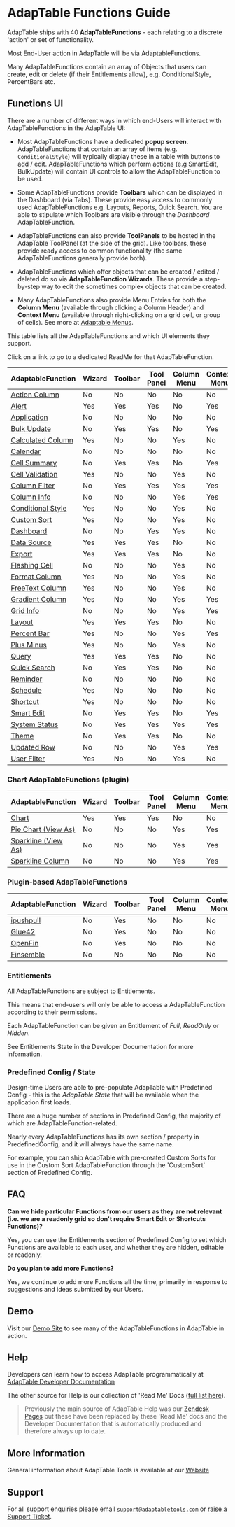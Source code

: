 # AdapTable Functions Guide

AdapTable ships with 40 **AdapTableFunctions** - each relating to a discrete 'action' or set of functionality.

Most End-User action in AdapTable will be via AdaptableFunctions.

Many AdapTableFunctions contain an array of Objects that users can create, edit or delete (if their Entitlements allow), e.g. ConditionalStyle, PercentBars etc.

## Functions UI

There are a number of different ways in which end-Users will interact with AdapTableFunctions in the AdapTable UI:

- Most AdapTableFunctions have a dedicated **popup screen**.  AdapTableFunctions that contain an array of items (e.g. `ConditionalStyle`) will typically display these in a table with buttons to add / edit.  AdapTableFunctions which perform actions (e.g SmartEdit, BulkUpdate) will contain UI controls to allow the AdapTableFunction to be used.

- Some AdapTableFunctions provide **Toolbars** which can be displayed in the Dashboard (via Tabs).  These provide easy access to commonly used AdapTableFunctions e.g. Layouts, Reports, Quick Search.  You are able to stipulate which Toolbars are visible through the *Dashboard* AdapTableFunction.

- AdapTableFunctions can also provide **ToolPanels** to be hosted in the AdapTable ToolPanel (at the side of the grid). Like toolbars, these provide ready access to common functionality (the same AdapTableFunctions generally provide both).

- AdapTableFunctions which offer objects that can be created / edited / deleted do so via **AdapTableFunction Wizards**.  These provide a step-by-step way to edit the sometimes complex objects that can be created.

- Many AdapTableFunctions also provide Menu Entries for both the **Column Menu** (available through clicking a Column Header) and **Context Menu** (available through right-clicking on a grid cell, or group of cells). See more at [Adaptable Menus](adaptable-menus-guide.md).

This table lists all the AdapTableFunctions and which UI elements they support.

Click on a link to go to a dedicated ReadMe for that AdapTableFunction.

| AdaptableFunction                                                | Wizard | Toolbar | Tool Panel | Column Menu | Context Menu |
| --------  	                                                   | ------ | ------- | ---------  | ----------- | ------------ |
| [Action Column](../functions/action-column-function.md)          | No     | No      | No         | No          | No           |
| [Alert](../functions/alert-function.md)                          | Yes    | Yes     | Yes        | No          | Yes          |
| [Application](../functions/application-function.md)              | No     | No      | No         | No          | No           |
| [Bulk Update](../functions/bulk-update-function.md)              | No     | Yes     | Yes        | No          | Yes          |
| [Calculated Column](../functions/calculated-column-function.md)  | Yes    | No      | No         | Yes         | No           |
| [Calendar](../functions/calendar-function.md)                    | No     | No      | No         | No          | No           |
| [Cell Summary](../functions/cell-summary-function.md)            | No     | Yes     | Yes        | No          | Yes          |
| [Cell Validation](../functions/cell-validation-function.md)      | Yes    | No      | No         | Yes         | No           |
| [Column Filter](../functions/column-filter-function.md)          | No     | Yes     | Yes        | Yes         | Yes          |
| [Column Info](../functions/column-info-function.md)              | No     | No      | No         | Yes         | Yes          |
| [Conditional Style](../functions/conditional-style-function.md)  | Yes    | No      | No         | Yes         | No           |
| [Custom Sort](../functions/custom-sort-function.md)              | Yes    | No      | No         | Yes         | No           |
| [Dashboard](../functions/dashboard-function.md)                  | No     | No      | Yes        | Yes         | No           |
| [Data Source](../functions/data-source-function.md)              | Yes    | Yes     | Yes        | No          | No           |
| [Export](../functions/export-function.md)                        | Yes    | Yes     | Yes        | No          | No           |
| [Flashing Cell](../functions/flashing-cell-function.md)          | No     | No      | No         | Yes         | No           |
| [Format Column](../functions/format-column-function.md)          | Yes    | No      | No         | Yes         | No           |
| [FreeText Column](../functions/freetext-column-function.md)     | Yes    | No      | No         | Yes         | No           |
| [Gradient Column](../functions/gradient-column-function.md)      | Yes    | No      | No         | Yes         | Yes          |
| [Grid Info](../functions/grid-info-function.md)                  | No     | No      | No         | Yes         | Yes          |
| [Layout](../functions/layout-function.md)                        | Yes    | Yes     | Yes        | No          | No           |
| [Percent Bar](../functions/percent-bar-function.md)             | Yes    | No      | No         | Yes         | Yes          |
| [Plus Minus](../functions/plus-minus-function.md)                | Yes    | No      | No         | Yes         | No           |
| [Query](../functions/query-function.md)                          | Yes    | Yes     | Yes        | No          | No           |
| [Quick Search](../functions/quick-search-function.md)            | No     | Yes     | Yes        | No          | No           |
| [Reminder](../functions/reminder-function.md)                    | No     | No      | No         | No          | No           |
| [Schedule](../functions/schedule-function.md)                    | Yes    | No      | No         | No          | No           |
| [Shortcut](../functions/shortcut-function.md)                    | Yes    | No      | No         | No          | No           |
| [Smart Edit](../functions/smart-edit-function.md)                | No     | Yes     | Yes        | No          | Yes          |
| [System Status](../functions/system-status-function.md)          | No     | Yes     | Yes        | Yes         | Yes          |
| [Theme](../functions/theme-function.md)                          | No     | Yes     | Yes        | No          | No           |
| [Updated Row](../functions/updated-row-function.md)              | No     | No      | No         | Yes         | Yes          |
| [User Filter](../functions/user-filter-function.md)              | Yes    | No      | No         | Yes         | No           |

### Chart AdapTableFunctions (plugin)

| AdaptableFunction                                                    | Wizard | Toolbar | Tool Panel | Column Menu | Context Menu |
| -------------------------------------------------------------------- | ------ | ------- | ---------- | ----------- | ------------ |
| [Chart](../functions/charts/charts-function.md)                      | Yes    | Yes     | Yes        | No          | No           |
| [Pie Chart (View As)](../functions/charts/piechart-function.md)      | No     | No      | No         | Yes         | Yes          |
| [Sparkline (View As)](../functions/charts/sparkline-function.md)     | No     | No      | No         | Yes         | Yes          |
| [Sparkline Column](../functions/charts/sparkline-column-function.md) | No     | No      | No         | Yes         | Yes          |

### Plugin-based AdapTableFunctions 

| AdaptableFunction                                                                                         | Wizard | Toolbar | Tool Panel | Column Menu | Context Menu |
| --------------------------------------------------------------------------------------------------------- | ------ | ------- | ---------- | ----------- | ------------ |
| [ipushpull](https://github.com/AdaptableTools/adaptable/blob/master/packages/plugins/ipushpull/README.md) | No     | Yes     | No         | No          | No           |
| [Glue42](https://github.com/AdaptableTools/adaptable/blob/master/packages/plugins/glue42/README.md)       | No     | Yes     | No         | No          | No           |
| [OpenFin](https://github.com/AdaptableTools/adaptable/blob/master/packages/plugins/openfin/README.md)     | No     | Yes     | No         | No          | No           |
| [Finsemble](https://github.com/AdaptableTools/adaptable/blob/master/packages/plugins/finsemble/README.md) | No     | No      | No         | No          | No           |

### Entitlements

All AdapTableFunctions are subject to Entitlements.  

This means that end-users will only be able to access a AdapTableFunction according to their permissions.

Each AdapTableFunction can be given an Entitlement of *Full*, *ReadOnly* or *Hidden*. 

See Entitlements State in the Developer Documentation for more information.

### Predefined Config / State

Design-time Users are able to pre-populate AdapTable with Predefined Config - this is the *AdapTable State* that will be available when the application first loads.

There are a huge number of sections in Predefined Config, the majority of which are AdapTableFunction-related.

Nearly every AdapTableFunctions has its own section / property in PredefinedConfig, and it will always have the same name.  

For example, you can ship AdapTable with pre-created Custom Sorts for use in the Custom Sort AdapTableFunction through the 'CustomSort' section of Predefined Config.

## FAQ

**Can we hide particular Functions from our users as they are not relevant (i.e. we are a readonly grid so don't require Smart Edit or Shortcuts Functions)?**

Yes, you can use the Entitlements section of Predefined Config to set which Functions are available to each user, and whether they are hidden, editable or readonly.

**Do you plan to add more Functions?**

Yes, we continue to add more Functions all the time, primarily in response to suggestions and ideas submitted by our Users.

## Demo

Visit our [Demo Site](https://demo.adaptabletools.com) to see many of the AdapTableFunctions in AdapTable in action.

## Help

Developers can learn how to access AdapTable programmatically at [AdapTable Developer Documentation](https://api.adaptabletools.com) 

The other source for Help is our collection of 'Read Me' Docs ([full list here](https://github.com/AdaptableTools/adaptable/blob/master/packages/adaptable/readme/readme-list.md)).

> Previously the main source of AdapTable Help was our [Zendesk Pages](https://adaptabletools.zendesk.com/hc/en-us/articles/360007083017-Help-) but these have been replaced by these 'Read Me' docs and the Developer Documentation that is automatically produced and therefore always up to date.

## More Information

General information about AdapTable Tools is available at our [Website](http://www.adaptabletools.com) 

## Support

For all support enquiries please email [`support@adaptabletools.com`](mailto:support@adaptabletools.com) or [raise a Support Ticket](https://adaptabletools.zendesk.com/hc/en-us/requests/new).
